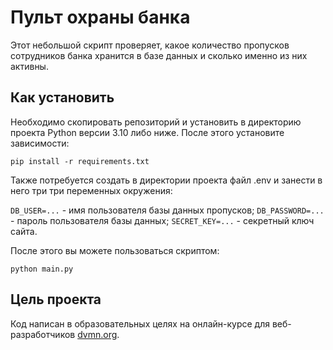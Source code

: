 # Пульт охраны банка #

Этот небольшой скрипт проверяет, какое количество пропусков сотрудников банка хранится в базе данных и сколько именно из них активны.

## Как установить ##

Необходимо скопировать репозиторий и установить в директорию проекта Python версии 3.10 либо ниже. После этого установите зависимости:

```shell
pip install -r requirements.txt
```
Также потребуется создать в директории проекта файл .env и занести в него три три переменных окружения:

`DB_USER=...` - имя пользователя базы данных пропусков;
`DB_PASSWORD=...` - пароль пользователя базы данных;
`SECRET_KEY=...` - секретный ключ сайта.

После этого вы можете пользоваться скриптом:

```shell
python main.py
```

## Цель проекта ##

Код написан в образовательных целях на онлайн-курсе для веб-разработчиков [dvmn.org](https://dvmn.org/).